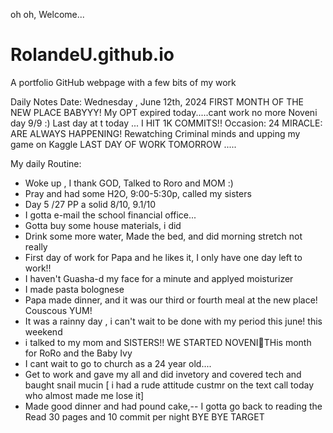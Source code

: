  oh oh, Welcome...
# RolandeU.github.io
A portfolio GitHub webpage with a few bits of my work

Daily Notes
Date: Wednesday , June 12th, 2024
FIRST MONTH OF THE NEW PLACE BABYYY!
My OPT expired today.....cant work no more 
Noveni day 9/9 :)
Last day at t today ...
I HIT 1K COMMITS!!
Occasion: 24
MIRACLE: ARE ALWAYS HAPPENING!
Rewatching Criminal minds and upping my game on Kaggle
LAST DAY OF WORK TOMORROW .....

My daily Routine:
- Woke up , I thank GOD, Talked to Roro and MOM :)
- Pray and had some H2O, 9:00-5:30p, called my sisters 
- Day 5 /27 PP a solid 8/10, 9.1/10
- I gotta e-mail the school financial office...
- Gotta buy some house materials, i did
- Drink some more water, Made the bed, and did morning stretch not really
- First day of work for Papa and he likes it, I only have one day left to work!!
- I haven't Guasha-d my face for a minute and applyed moisturizer
- I made pasta bolognese 
- Papa made dinner, and it was our third or fourth  meal at the new place! Couscous YUM!
- It was a rainny day , i can't wait to be done with my period this june! this weekend 
- i talked to my mom and SISTERS!! WE STARTED NOVENI🥹THis month for RoRo and the Baby Ivy
- I cant wait to go to church as a 24 year old....
- Get to work and gave my all and did invetory and covered tech and baught snail mucin
[ i had a rude attitude custmr on the text call today who almost made me lose it]
- Made good dinner and had pound cake,-- I gotta go back to reading the Read 30 pages and 10 commit per night
BYE BYE TARGET

